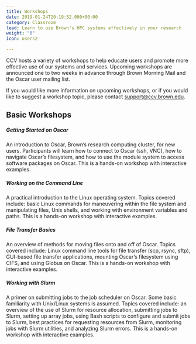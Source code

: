 ```yaml
---
title: Workshops
date: 2019-01-24T20:19:52.000+00:00
category: Classroom
lead: Learn to use Brown's HPC systems effectively in your research
weight: "0"
icon: users2

---
```

CCV hosts a variety of workshops to help educate users and promote more effective use of our systems and services. Upcoming workshops are announced one to two weeks in advance through Brown Morning Mail and the Oscar user mailing list.

If you would like more information on upcoming workshops, or if you would like to suggest a workshop topic, please contact [support@ccv.brown.edu](mailto:support@ccv.brown.edu).

## Basic Workshops

##### Getting Started on Oscar
An introduction to Oscar, Brown’s research computing cluster, for new users. Participants will learn how  to connect to Oscar (ssh, VNC), how to navigate Oscar’s filesystem, and how to use the module system to access software packages on Oscar. This is a hands-on workshop with interactive examples.

##### Working on the Command Line
A practical introduction to the Linux operating system. Topics covered include: basic Linux commands for maneuvering within the file system and manipulating files, Unix shells, and working with environment variables and paths. This is a hands-on workshop with interactive examples.

##### File Transfer Basics
An overview of methods for moving files onto and off of Oscar. Topics covered include: Linux command line tools for file transfer (scp, rsync, sftp), GUI-based file transfer applications, mounting Oscar’s filesystem using CIFS, and using Globus on Oscar. This is a hands-on workshop with interactive examples.

##### Working with Slurm
A primer on submitting jobs to the job scheduler on Oscar. Some basic familiarity with Unix/Linux systems is assumed. Topics covered include: an overview of the use of Slurm for resource allocation, submitting  jobs to Slurm, setting up array jobs, using Bash scripts to configure and submit jobs to Slurm, best practices for requesting resources from Slurm, monitoring jobs with Slurm utilities, and analyzing Slurm errors. This is a hands-on workshop with interactive examples.